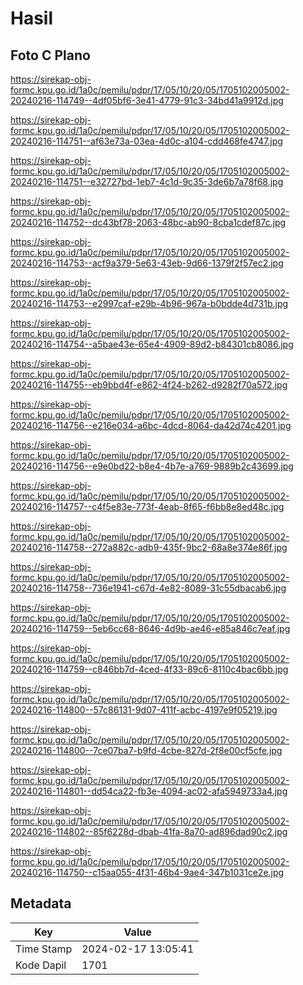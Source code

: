 # Hasil

## Foto C Plano

https://sirekap-obj-formc.kpu.go.id/1a0c/pemilu/pdpr/17/05/10/20/05/1705102005002-20240216-114749--4df05bf6-3e41-4779-91c3-34bd41a9912d.jpg

https://sirekap-obj-formc.kpu.go.id/1a0c/pemilu/pdpr/17/05/10/20/05/1705102005002-20240216-114751--af63e73a-03ea-4d0c-a104-cdd468fe4747.jpg

https://sirekap-obj-formc.kpu.go.id/1a0c/pemilu/pdpr/17/05/10/20/05/1705102005002-20240216-114751--e32727bd-1eb7-4c1d-9c35-3de6b7a78f68.jpg

https://sirekap-obj-formc.kpu.go.id/1a0c/pemilu/pdpr/17/05/10/20/05/1705102005002-20240216-114752--dc43bf78-2063-48bc-ab90-8cba1cdef87c.jpg

https://sirekap-obj-formc.kpu.go.id/1a0c/pemilu/pdpr/17/05/10/20/05/1705102005002-20240216-114753--acf9a379-5e63-43eb-9d66-1379f2f57ec2.jpg

https://sirekap-obj-formc.kpu.go.id/1a0c/pemilu/pdpr/17/05/10/20/05/1705102005002-20240216-114753--e2997caf-e29b-4b96-967a-b0bdde4d731b.jpg

https://sirekap-obj-formc.kpu.go.id/1a0c/pemilu/pdpr/17/05/10/20/05/1705102005002-20240216-114754--a5bae43e-65e4-4909-89d2-b84301cb8086.jpg

https://sirekap-obj-formc.kpu.go.id/1a0c/pemilu/pdpr/17/05/10/20/05/1705102005002-20240216-114755--eb9bbd4f-e862-4f24-b262-d9282f70a572.jpg

https://sirekap-obj-formc.kpu.go.id/1a0c/pemilu/pdpr/17/05/10/20/05/1705102005002-20240216-114756--e216e034-a6bc-4dcd-8064-da42d74c4201.jpg

https://sirekap-obj-formc.kpu.go.id/1a0c/pemilu/pdpr/17/05/10/20/05/1705102005002-20240216-114756--e9e0bd22-b8e4-4b7e-a769-9889b2c43699.jpg

https://sirekap-obj-formc.kpu.go.id/1a0c/pemilu/pdpr/17/05/10/20/05/1705102005002-20240216-114757--c4f5e83e-773f-4eab-8f65-f6bb8e8ed48c.jpg

https://sirekap-obj-formc.kpu.go.id/1a0c/pemilu/pdpr/17/05/10/20/05/1705102005002-20240216-114758--272a882c-adb9-435f-9bc2-68a8e374e86f.jpg

https://sirekap-obj-formc.kpu.go.id/1a0c/pemilu/pdpr/17/05/10/20/05/1705102005002-20240216-114758--736e1941-c67d-4e82-8089-31c55dbacab6.jpg

https://sirekap-obj-formc.kpu.go.id/1a0c/pemilu/pdpr/17/05/10/20/05/1705102005002-20240216-114759--5eb6cc68-8646-4d9b-ae46-e85a846c7eaf.jpg

https://sirekap-obj-formc.kpu.go.id/1a0c/pemilu/pdpr/17/05/10/20/05/1705102005002-20240216-114759--c846bb7d-4ced-4f33-89c6-8110c4bac6bb.jpg

https://sirekap-obj-formc.kpu.go.id/1a0c/pemilu/pdpr/17/05/10/20/05/1705102005002-20240216-114800--57c86131-9d07-411f-acbc-4197e9f05219.jpg

https://sirekap-obj-formc.kpu.go.id/1a0c/pemilu/pdpr/17/05/10/20/05/1705102005002-20240216-114800--7ce07ba7-b9fd-4cbe-827d-2f8e00cf5cfe.jpg

https://sirekap-obj-formc.kpu.go.id/1a0c/pemilu/pdpr/17/05/10/20/05/1705102005002-20240216-114801--dd54ca22-fb3e-4094-ac02-afa5949733a4.jpg

https://sirekap-obj-formc.kpu.go.id/1a0c/pemilu/pdpr/17/05/10/20/05/1705102005002-20240216-114802--85f6228d-dbab-41fa-8a70-ad896dad90c2.jpg

https://sirekap-obj-formc.kpu.go.id/1a0c/pemilu/pdpr/17/05/10/20/05/1705102005002-20240216-114750--c15aa055-4f31-46b4-9ae4-347b1031ce2e.jpg


## Metadata

| Key        | Value               |
| ---------- | ------------------- |
| Time Stamp | 2024-02-17 13:05:41 |
| Kode Dapil | 1701                |



